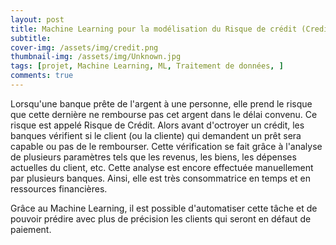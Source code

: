 ```yaml
---
layout: post
title: Machine Learning pour la modélisation du Risque de crédit (Credit Scoring) dans R
subtitle: 
cover-img: /assets/img/credit.png
thumbnail-img: /assets/img/Unknown.jpg
tags: [projet, Machine Learning, ML, Traitement de données, ]
comments: true
---
```


Lorsqu'une banque prête de l'argent à une personne, elle prend le risque que cette dernière ne rembourse pas cet argent dans le délai convenu. 
Ce risque est appelé Risque de Crédit. Alors avant d'octroyer un crédit, les banques vérifient si le client (ou la cliente) qui demandent un prêt sera capable ou pas de le rembourser.
Cette vérification se fait grâce à l'analyse de plusieurs paramètres tels que les revenus, les biens, les dépenses actuelles du client, etc. Cette analyse est encore effectuée manuellement par plusieurs banques.
Ainsi, elle est très consommatrice en temps et en ressources financières.

Grâce au Machine Learning, il est possible d'automatiser cette tâche et de pouvoir prédire avec plus de précision les clients qui seront en défaut de paiement.

